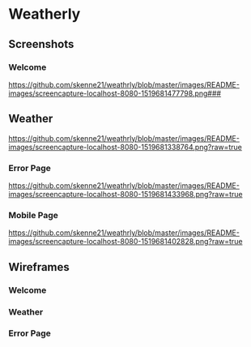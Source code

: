 # Weatherly


## Screenshots

### Welcome
https://github.com/skenne21/weathrly/blob/master/images/README-images/screencapture-localhost-8080-1519681477798.png### 

## Weather
https://github.com/skenne21/weathrly/blob/master/images/README-images/screencapture-localhost-8080-1519681338764.png?raw=true

### Error Page
https://github.com/skenne21/weathrly/blob/master/images/README-images/screencapture-localhost-8080-1519681433968.png?raw=true

### Mobile Page
https://github.com/skenne21/weathrly/blob/master/images/README-images/screencapture-localhost-8080-1519681402828.png?raw=true

## Wireframes

### Welcome

### Weather

### Error Page

